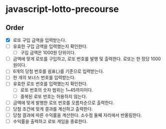 # javascript-lotto-precourse

## Order

- [x] 로또 구입 금액을 입력받는다.
- [ ] 유효한 구입 금액을 입력했는지 확인한다.
  - [ ] 구입 금액은 1000원 단위이다.
- [ ] 금액에 맞게 로또를 구입하고, 로또 번호를 발행 및 출력한다. 로또는 한 장당 1000원이다.
- [ ] 6개의 당첨 번호를 쉼표(,)를 기준으로 입력받는다.
- [ ] 한 개의 보너스 번호를 입력받는다.
- [ ] 유효한 로또 번호를 입력했는지 확인한다.
  - [ ] 로또 번호의 숫자 범위는 1~45까지이다.
  - [ ] 중복된 로또 번호는 허용하지 않는다.
- [ ] 금액에 맞게 발행한 로또 번호를 오름차순으로 출력한다.
- [ ] 당첨 조건에 맞게 결과를 계산하고 출력한다.
- [ ] 당첨 결과에 따른 수익률을 계산한다. 소수점 둘째 자리에서 반올림한다.
- [ ] 수익률을 출력하고 로또 게임을 종료한다.
